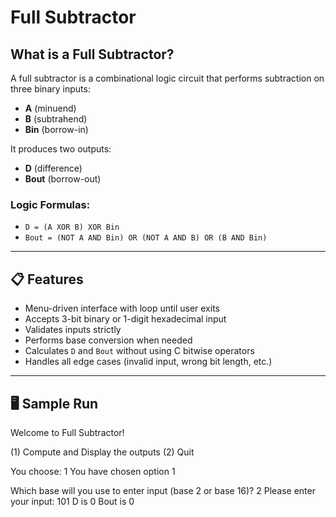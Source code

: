 # Full Subtractor

## What is a Full Subtractor?

A full subtractor is a combinational logic circuit that performs subtraction on three binary inputs:

- **A** (minuend)  
- **B** (subtrahend)  
- **Bin** (borrow-in)

It produces two outputs:

- **D** (difference)  
- **Bout** (borrow-out)

### Logic Formulas:
- `D = (A XOR B) XOR Bin`  
- `Bout = (NOT A AND Bin) OR (NOT A AND B) OR (B AND Bin)`

---

## 📋 Features

- Menu-driven interface with loop until user exits  
- Accepts 3-bit binary or 1-digit hexadecimal input  
- Validates inputs strictly  
- Performs base conversion when needed  
- Calculates `D` and `Bout` without using C bitwise operators  
- Handles all edge cases (invalid input, wrong bit length, etc.)

---

## 🖥️ Sample Run
Welcome to Full Subtractor!

(1) Compute and Display the outputs
(2) Quit

You choose: 1
You have chosen option 1

Which base will you use to enter input (base 2 or base 16)? 2
Please enter your input: 101
D is 0 Bout is 0

